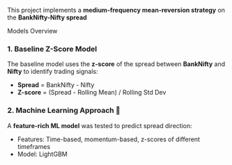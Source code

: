 This project implements a **medium-frequency mean-reversion strategy** on the **BankNifty-Nifty spread**  

Models Overview  

### **1. Baseline Z-Score Model** 
The baseline model uses the **z-score** of the spread between **BankNifty** and **Nifty** to identify trading signals:  

- **Spread** = BankNifty - Nifty  
- **Z-score** = (Spread - Rolling Mean) / Rolling Std Dev  


### **2. Machine Learning Approach** 🤖  
A **feature-rich ML model** was tested to predict spread direction:  
- Features: Time-based, momentum-based, z-scores of different timeframes 
- Model: LightGBM  

